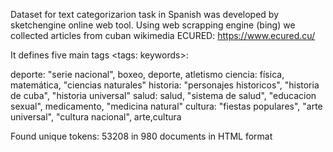 Dataset for text categorizarion task in Spanish was developed by sketchengine online web tool. 
Using web scrapping engine (bing) we collected articles from cuban wikimedia ECURED: https://www.ecured.cu/

It defines five main tags <tags: keywords>:

deporte: "serie nacional", boxeo, deporte, atletismo
ciencia: física, matemática, "ciencias naturales"
historia: "personajes historicos", "historia de cuba", "historia universal"
salud: salud, "sistema de salud", "educacion sexual", medicamento, "medicina natural"
cultura: "fiestas populares", "arte universal", "cultura nacional", arte,cultura


Found unique tokens: 53208 in 980 documents in HTML format

